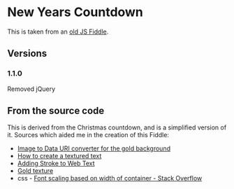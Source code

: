 # New Years Countdown

This is taken from an <a href="https://jsfiddle.net/SirKoik/2vu6xh3s/">old JS Fiddle</a>.

## Versions

### 1.1.0
Removed jQuery

## From the source code

This is derived from the Christmas countdown, and is a simplified version of it.
Sources which aided me in the creation of this Fiddle:
* <a href="https://websemantics.uk/tools/image-to-data-uri-converter/">Image to Data URI converter for the gold background</a>
* <a href="http://1stwebdesigner.com/demos/textured_text/textured_text/background-clip.html">How to create a textured text</a> 
* <a href="https://css-tricks.com/adding-stroke-to-web-text/">Adding Stroke to Web Text</a>
* <a href="http://gallery.yopriceville.com/var/resizes/Backgrounds/Gold_Striped_Background.jpg?m=1431995387">Gold texture</a>
* css - <a href="http://stackoverflow.com/questions/16056591/font-scaling-based-on-width-of-container">Font scaling based on width of container - Stack Overflow</a> 